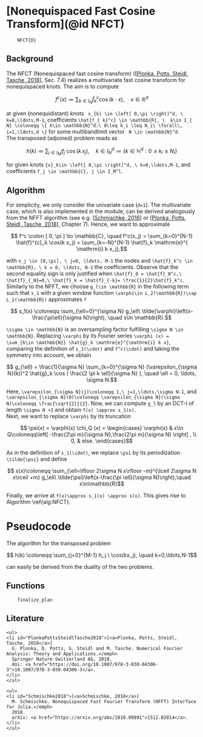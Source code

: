# [Nonequispaced Fast Cosine Transform](@id NFCT)

```@docs
    NFCT{D}
```

## Background

The NFCT (Nonequispaced fast cosine transform) ([[Plonka, Potts, Steidl, Tasche, 2018](#PlonkaPottsSteidlTasche2018)], Sec. 7.4) realizes a multivariate fast cosine transform for nonequispaced knots. The aim is to compute 

```math
    f^c (x) \coloneqq \sum_{ k \in I_{ N}} \hat{f}_{ k}^c \cos( k \cdot x), \quad x \in \mathbb{R}^d
```
at given (nonequidistant) knots `` x_{k} \in \left[ 0,\pi \right]^d, \ k=0,\ldots,M-1``, coefficients ``\hat{f_{ k}^c} \in \mathbb{R}, \  k\in I_{ N} \coloneqq \{ k\in \mathbb{N}^d:\ 0\leq k_i \leq N_i\ \forall\, i=1,\ldots,d \}`` for some multibandlimit vector `` N \in \mathbb{N}^d``. 
\
The transposed (adjoined) problem reads as

```math
	h(k) \coloneqq \sum_{ j\in I_M^l} f_{ j}\ \cos({k\,x_j}), \quad  k\in I_{ N}^d \coloneqq \{ k\in \mathbb{N}^d: 0\leq k_i\leq N_i  \}
```

for given knots ``{x}_k\in \left[ 0,\pi \right]^d, \ k=0,\ldots,M-1``, and coefficients ``f_j \in \mathbb{C}, j \in I_M^l``.

## Algorithm

For simplicity, we only consider the univariate case (``d=1``). The multivariate case, which is also implemented in the module, can be derived analogously from the NFFT algorithm (see e.g. [[Schmischke, 2018](#Schmischke2018)] or [[Plonka, Potts, Steidl, Tasche, 2018](#PlonkaPottsSteidlTasche2018)], Chapter 7). Hence, we want to approximate 

```math
    f^c \colon [ 0, \pi ] \to \mathbb{C}, \quad f^c(x_j) = \sum_{k=0}^{N-1} \hat{f}^{c}_k \cos(k x_j) = \sum_{k=-N}^{N-1} \hat{f}_k \mathrm{e}^{ \mathrm{i} k x_j},
```
with ``x_j \in [0,\pi], \ j=0, \ldots, M-1`` the nodes and ``\hat{f}_k^c \in \mathbb{R}, \ k = 0, \ldots, N-1`` the coefficients. Observe that the second equality sign is only justified when ``\hat{f}_0 = \hat{f}_0^c,\ \hat{f}_{_N}=0,\ \hat{f}_k = \hat{f}_{-k}= \frac{1}{2}\hat{f}_k^c``. Similarly to the NFFT, we choose ``g_l\in \mathbb{R}`` in the following term such that ``s_1`` with a given window function ``\varphi\in L_2(\mathbb{R})\cap L_1(\mathbb{R})`` approximates ``f``

```math
    s_1(x) \coloneqq \sum_{\ell=0}^{\sigma N} g_\ell\ \tilde{\varphi}\left(x-\frac{\pi\ell}{\sigma N}\right), \quad x\in \mathbb{R}.
```

``\sigma \in \mathbb{N}`` is an oversampling factor fulfilling ``\sigma N \in \mathbb{N}``. Replacing ``\varphi`` by its Fourier series ``\varphi (x) = \sum_{k\in \mathbb{N}} \hat{g}_k \mathrm{e}^{\mathrm{i} k x}``, comparing the definition of ``s_1(\cdot)`` and ``f^c(\cdot)`` and taking the symmetry into account, we obtain 

```math
    g_{\ell} = \frac{1}{\sigma N} \sum_{k=0}^{\sigma N} (\varepsilon_{\sigma N}(k))^2 \hat{g}_k \cos ( \frac{2 \pi k \ell}{\sigma N} ), \quad \ell = 0, \ldots, \sigma N.
```

Here, ``\varepsilon_{\sigma N}(j)\coloneqq 1,\ j=1,\ldots,\sigma N-1``,  and  ``\varepsilon_{\sigma N}(0)\coloneqq \varepsilon_{\sigma N}(\sigma N)\coloneqq \frac{\sqrt{2}}{2}``. Now, we can compute ``g_l`` by an DCT-I of length ``\sigma N +1`` and obtain ``f(x) \approx s_1(x)``. 
\
Next, we want to replace ``\varphi`` by its truncation

```math
    \psi(x) = \varphi(x) \chi_Q (x) = \begin{cases} \varphi(x) & x\in Q\coloneqq\left[ -\frac{2\pi m}{\sigma N},\frac{2\pi m}{\sigma N} \right] , \\ 0, & else. \end{cases}
```

As in the definition of ``s_1(\cdot)``, we replace ``\psi`` by its periodization ``\tilde{\psi}`` and define

```math
  	s(x)\coloneqq \sum_{\ell=\lfloor 2\sigma N x\rfloor -m}^{\lceil 2\sigma N x\rceil +m} g_\ell\ \tilde{\psi}\left(x-\frac{\pi \ell}{\sigma N}\right),\quad x\in\mathbb{R}
```

Finally, we arrive at ``f(x)\approx s_1(x) \approx s(x)``. This gives rise to Algorithm \ref{alg:NFCT}.

# Pseudocode


The algorithm for the transposed problem 

```math
  	h(k) \coloneqq \sum_{j=0}^{M-1} h_j \ \cos(kx_j), \quad k=0,\ldots,N-1
```
can easily be derived from the duality of the two problems.

## Functions

```@docs
  	finalize_plan
```

## Literature

```@raw html
<ul>
<li id="PlonkaPottsSteidlTasche2018">[<a>Plonka, Potts, Steidl, Tasche, 2018</a>]
  G. Plonka, D. Potts, G. Steidl and M. Tasche. Numerical Fourier Analysis: Theory and Applications.</emph>
  Springer Nature Switzerland AG, 2018.
  doi: <a href="https://doi.org/10.1007/978-3-030-04306-3">10.1007/978-3-030-04306-3</a>.
</li>
</ul>
```

```@raw html
<ul>
<li id="Schmischke2018">[<a>Schmischke, 2018</a>]
  M. Schmischke. Nonequispaced Fast Fourier Transform (NFFT) Interface for Julia.</emph>
  2018.
  arXiv: <a href="https://arxiv.org/abs/1810.09891">1512.02814</a>.
</li>
</ul>
```
